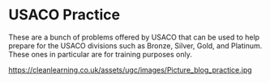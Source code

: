 # USACO Practice

These are a bunch of problems offered by USACO that can be used to help prepare for the USACO divisions such as Bronze, Silver, Gold, and Platinum.
These ones in particular are for training purposes only.

https://cleanlearning.co.uk/assets/ugc/images/Picture_blog_practice.jpg
